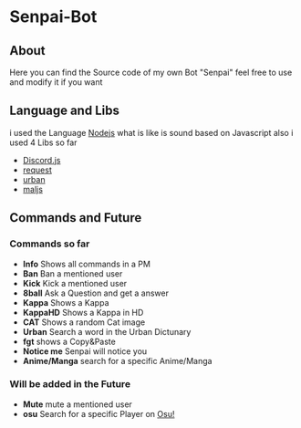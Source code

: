 # Senpai-Bot

## About
Here you can find the Source code of my own Bot "Senpai" feel free to use and modify it if you want


## Language and Libs

i used the Language [Nodejs](https://nodejs.org/en/) what is like is sound based on Javascript also i used 4 Libs so far
- [Discord.js](https://nodejs.org)
- [request](https://github.com/request/request)
- [urban](https://github.com/mvrilo/urban)
- [maljs](https://www.npmjs.com/package/maljs)

## Commands and Future

### Commands so far

- **Info** Shows all commands in a PM
- **Ban** Ban a mentioned user
- **Kick** Kick a mentioned user
- **8ball** Ask a Question and get a answer
- **Kappa** Shows a Kappa
- **KappaHD** Shows a Kappa in HD
- **CAT** Shows a random Cat image
- **Urban** Search a word in the Urban Dictunary
- **fgt** shows a Copy&Paste
- **Notice me** Senpai will notice you
- **Anime/Manga** search for a specific Anime/Manga

### Will be added in the Future

- **Mute** mute a mentioned user
- **osu** Search for a specific Player on [Osu!](https://osu.ppy.sh)
